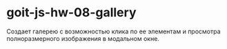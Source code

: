 # goit-js-hw-08-gallery
Создает галерею с возможностью клика по ее элементам и просмотра полноразмерного изображения в модальном окне.

